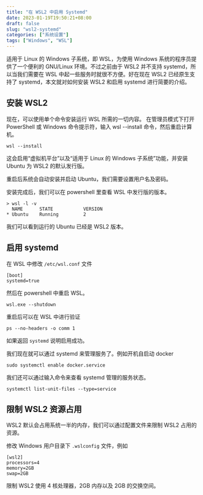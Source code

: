 ```yaml
---
title: "在 WSL2 中启用 Systemd"
date: 2023-01-19T19:50:21+08:00
draft: false
slug: "wsl2-systemd"
categories: ["系统设置"]
tags: ["Windows", "WSL"]
---
```


适用于 Linux 的 Windows 子系统，即 WSL，为使用 Windows 系统的程序员提供了一个便利的 GNU/Linux 环境。不过之前由于 WSL2 并不支持 systemd，所以当我们需要在 WSL 中起一些服务时就很不方便。好在现在 WSL2 已经原生支持了 systemd，本文就对如何安装 WSL2 和启用 systemd 进行简要的介绍。

<!--more-->

## 安装 WSL2

现在，可以使用单个命令安装运行 WSL 所需的一切内容。 在管理员模式下打开 PowerShell 或 Windows 命令提示符，输入 wsl --install 命令，然后重启计算机。

```
wsl --install
```

这会启用“虚拟机平台”以及“适用于 Linux 的 Windows 子系统”功能，并安装 Ubuntu 为 WSL2 的默认发行版。

重启后系统会自动安装并启动 Ubuntu，我们需要设置用户名及密码。

安装完成后，我们可以在 powershell 里查看 WSL 中发行版的版本。

```
> wsl -l -v
  NAME      STATE           VERSION
* Ubuntu    Running         2
```

我们可以看到运行的 Ubuntu 已经是 WSL2 版本。

## 启用 systemd

在 WSL 中修改 `/etc/wsl.conf` 文件

```
[boot]
systemd=true
```

然后在 powershell 中重启 WSL。

```
wsl.exe --shutdown
```

重启后可以在 WSL 中进行验证

```
ps --no-headers -o comm 1
```

如果返回 `systemd` 说明启用成功。

我们现在就可以通过 systemd 来管理服务了。例如开机自启动 docker

```
sudo systemctl enable docker.service
```

我们还可以通过输入命令来查看 systemd 管理的服务状态。

```
systemctl list-unit-files --type=service
```

## 限制 WSL2 资源占用

WSL2 默认会占用系统一半的内存，我们可以通过配置文件来限制 WSL2 占用的资源。

修改 Windows 用户目录下 `.wslconfig` 文件，例如

```
[wsl2]
processors=4
memory=2GB
swap=2GB
```

限制 WSL2 使用 4 核处理器，2GB 内存以及 2GB 的交换空间。
